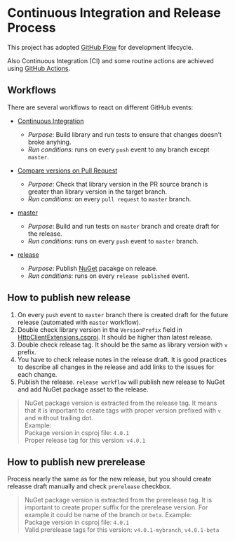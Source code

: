 # Continuous Integration and Release Process

This project has adopted [GitHub Flow](https://guides.github.com/introduction/flow/index.html) for development lifecycle.

Also Continuous Integration (CI) and some routine actions are achieved using [GitHub Actions](https://github.com/features/actions).

## Workflows

There are several workflows to react on different GitHub events:

- [Continuous Integration](./ci.yml)
  - _Purpose_: Build library and run tests to ensure that changes doesn't broke anyhing.
  - _Run conditions_: runs on every `push` event to any branch except `master`.

- [Compare versions on Pull Request](./pull-request.yml)
  - _Purpose_: Check that library version in the PR source branch is greater than library version in the target branch.
  - _Run conditions_: on every `pull request` to `master` branch.

- [master](./master.yml)
  - _Purpose_: Build and run tests on `master` branch and create draft for the release.
  - _Run conditions_: runs on every `push` event to `master` branch.

- [release](./release.yml)
  - _Purpose_: Publish [NuGet](https://www.nuget.org/) pacakge on release.
  - _Run conditions_: runs on every `release published` event.

## How to publish new release

1. On every `push` event to `master` branch there is created draft for the future release (automated with `master` workflow).
2. Double check library version in the `VersionPrefix` field in [HttpClientExtensions.csproj](/src/HttpClientExtensions/HttpClientExtensions.csproj). It should be higher than latest release.
3. Double check release tag. It should be the same as library version with `v` prefix.
4. You have to check release notes in the release draft. It is good practices to describe all changes in the release and add links to the issues for each change.
5. Publish the release. `release workflow` will publish new release to NuGet and add NuGet package asset to the release.

> NuGet package version is extracted from the release tag. It means that it is important to create tags with proper version prefixed with `v` and without trailing dot.  
Example:  
Package version in csproj file: `4.0.1`  
Proper release tag for this version: `v4.0.1`

## How to publish new prerelease

Process nearly the same as for the new release, but you should create releasse draft manually and check `prerelease` checkbox.

> NuGet package version is extracted from the prerelease tag. It is important to create proper suffix for the prerelease version. For example it could be name of the branch or `beta`.
Example:  
Package version in csproj file: `4.0.1`  
Valid prerelease tags for this version: `v4.0.1-mybranch`, `v4.0.1-beta`
